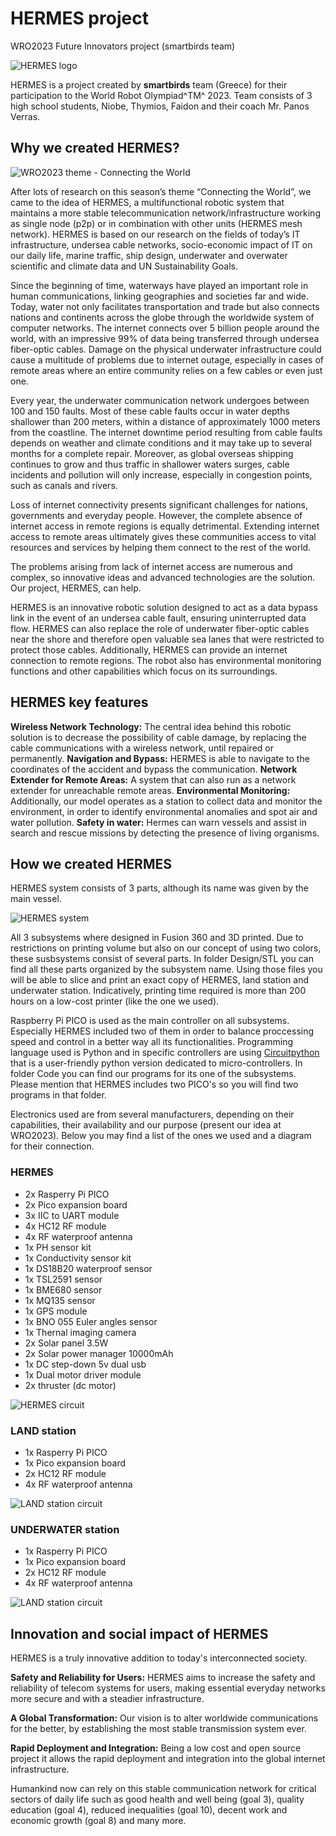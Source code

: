 # HERMES project
WRO2023 Future Innovators project (smartbirds team)

![HERMES logo](/images/HERMES-logo.png "HERMES logo")

HERMES is a project created by **smartbirds** team (Greece) for their participation to the World Robot Olympiad^TM^ 2023.
Team consists of 3 high school students, Niobe, Thymios, Faidon and their coach Mr. Panos Verras.

## Why we created HERMES?

![WRO2023 theme - Connecting the World](/images/CONNECTING-THE-WORLD-2023-01-3.png "WRO2023 theme - Connecting the World")

After lots of research on this season’s theme “Connecting the World”, we came to the idea of HERMES, a multifunctional robotic system that maintains a more stable telecommunication network/infrastructure working as single node (p2p) or in combination with other units (HERMES mesh network). HERMES is based on our research on the fields of today’s IT infrastructure, undersea cable networks, socio-economic impact of IT on our daily life, marine traffic, ship design, underwater and overwater scientific and climate data and UN Sustainability Goals.

Since the beginning of time, waterways have played an important role in human communications, linking geographies and societies far and wide. Today, water not only facilitates transportation and trade but also connects nations and continents across the globe through the worldwide system of computer networks. The internet connects over 5 billion people around the world, with an impressive 99% of data being transferred through undersea fiber-optic cables. Damage on the physical underwater infrastructure could cause a multitude of problems due to internet outage, especially in cases of remote areas where an entire community relies on a few cables or even just one.

Every year, the underwater communication network undergoes between 100 and 150 faults. Most of these cable faults occur in water depths shallower than 200 meters, within a distance of approximately 1000 meters from the coastline. The internet downtime period resulting from cable faults depends on weather and climate conditions and it may take up to several months for a complete repair. Moreover, as global overseas shipping continues to grow and thus traffic in shallower waters surges, cable incidents and pollution will only increase, especially in congestion points, such as canals and rivers.

Loss of internet connectivity presents significant challenges for nations, governments and everyday people. However, the complete absence of internet access in remote regions is equally detrimental. Extending internet access to remote areas ultimately gives these communities access to vital resources and services by helping them connect to the rest of the world.

The problems arising from lack of internet access are numerous and complex, so innovative ideas and advanced technologies are the solution. Our project, HERMES, can help.

HERMES is an innovative robotic solution designed to act as a data bypass link in the event of an undersea cable fault, ensuring uninterrupted data flow. HERMES can also replace the role of underwater fiber-optic cables near the shore and therefore open valuable sea lanes that were restricted to protect those cables. Additionally, HERMES can provide an internet connection to remote regions. The robot also has environmental monitoring functions and other capabilities which focus on its surroundings.

## HERMES key features

**Wireless Network Technology:** The central idea behind this robotic solution is to decrease the possibility of cable damage, by replacing the cable communications with a wireless network, until repaired or permanently.
**Navigation and Bypass:** HERMES is able to navigate to the coordinates of the accident and bypass the communication.
**Network Extender for Remote Areas:** A system that can also run as a network extender for unreachable remote areas.
**Environmental Monitoring:** Additionally, our model operates as a station to collect data and monitor the environment, in order to identify environmental anomalies and spot air and water pollution.
**Safety in water:** Hermes can warn vessels and assist in search and rescue missions by detecting the presence of living organisms.

## How we created HERMES
HERMES system consists of 3 parts, although its name was given by the main vessel. 

![HERMES system](/images/HERMES-system.png "HERMES system")

All 3 subsystems where designed in Fusion 360 and 3D printed. Due to restrictions on printing volume but also on our concept of using two colors, these susbsystems consist of several parts. In folder Design/STL you can find all these parts organized by the subsystem name. Using those files you will be able to slice and print an exact copy of HERMES, land station and underwater station. Indicatively, printing time required is more than 200 hours on a low-cost printer (like the one we used).

Raspberry Pi PICO is used as the main controller on all subsystems. Especially HERMES included two of them in order to balance proccessing speed and control in a better way all its functionalities. Programming language used is Python and in specific controllers are using [Circuitpython](https://circuitpython.org/) that is a user-friendly python version dedicated to micro-controllers. In folder Code you can find our programs for its one of the subsystems. Please mention that HERMES includes two PICO's so you will find two programs in that folder.

Electronics used are from several manufacturers, depending on their capabilities, their availability and our purpose (present our idea at WRO2023). Below you may find a list of the ones we used and a diagram for their connection.

### HERMES
- 2x Rasperry Pi PICO
- 2x Pico expansion board
- 3x IIC to UART module
- 4x HC12 RF module
- 4x RF waterproof antenna
- 1x PH sensor kit
- 1x Conductivity sensor kit
- 1x DS18B20 waterproof sensor
- 1x TSL2591 sensor
- 1x BME680 sensor
- 1x MQ135 sensor
- 1x GPS module
- 1x BNO 055 Euler angles sensor
- 1x Thernal imaging camera
- 2x Solar panel 3.5W
- 2x Solar power manager 10000mAh
- 1x DC step-down 5v dual usb
- 1x Dual motor driver module
- 2x thruster (dc motor)

![HERMES circuit](/images/HERMES-circuit.png "HERMES circuit")

### LAND station
- 1x Rasperry Pi PICO
- 1x Pico expansion board
- 2x HC12 RF module
- 4x RF waterproof antenna

![LAND station circuit](/images/STATION-circuit.png "LAND station circuit")

### UNDERWATER station
- 1x Rasperry Pi PICO
- 1x Pico expansion board
- 2x HC12 RF module
- 4x RF waterproof antenna

![LAND station circuit](/images/STATION-circuit.png "LAND station circuit")




## Innovation and social impact of HERMES
HERMES is a truly innovative addition to today's interconnected society. 

**Safety and Reliability for Users:** HERMES aims to increase the safety and reliability of telecom systems for users, making essential everyday networks more secure and with a steadier infrastructure.

**A Global Transformation:** Our vision is to alter worldwide communications for the better, by establishing the most stable transmission system ever. 

**Rapid Deployment and Integration:** Being a low cost and open source project it allows the rapid deployment and integration into the global internet infrastructure.


Humankind now can rely on this stable communication network for critical sectors of daily life such as good health and well being (goal 3), quality education (goal 4), reduced inequalities (goal 10), decent work and economic growth (goal 8) and many more.

